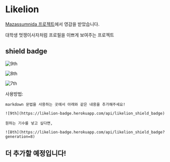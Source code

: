 # Likelion

[Mazassumnida 프로젝트](https://github.com/mazassumnida/mazassumnida)에서 영감을 받았습니다.

대학생 멋쟁이사자처럼 프로필을 이쁘게 보여주는 프로젝트

## shield badge 

![9th](https://likelion-badge.herokuapp.com/api/likelion_shield_badge)

![8th](https://likelion-badge.herokuapp.com/api/likelion_shield_badge?generation=8)

![7th](https://likelion-badge.herokuapp.com/api/likelion_shield_badge?generation=7)

사용방법:
```
markdown 문법을 사용하는 곳에서 아래와 같은 내용을 추가해주세요!

![9th](https://likelion-badge.herokuapp.com/api/likelion_shield_badge)

원하는 기수를 넣고 싶다면,

![8th](https://likelion-badge.herokuapp.com/api/likelion_shield_badge?generation=8)

```

## 더 추가할 예정입니다!

